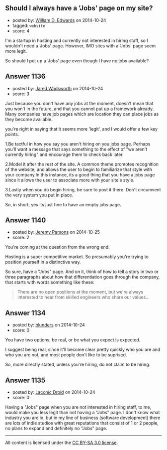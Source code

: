 ## Should I always have a 'Jobs' page on my site?

- posted by: [William D. Edwards](https://stackexchange.com/users/4746080/william-d-edwards) on 2014-10-24
- tagged: `website`
- score: 4

<p>I'm a startup in hosting and currently not interested in hiring staff, so I wouldn't need a 'Jobs' page. However, IMO sites with a 'Jobs' page seem more legit.</p>

<p>So should I put up a 'Jobs' page even though I have no jobs available?</p>



## Answer 1136

- posted by: [Jared Wadsworth](https://stackexchange.com/users/5056044/jared-wadsworth) on 2014-10-24
- score: 3

<p>Just because you don't have any jobs at the moment, doesn't mean that you won't in the future, and that you cannot put up a framework already. Many companies have job pages which are location they can place jobs as they become available. </p>

<p>you're right in saying that it seems more 'legit', and I would offer a few key points.</p>

<p>1.Be tactful in how you say you aren't hiring on you jobs page. Perhaps you'll want a message that says something to the effect of "we aren't currently hiring" and encourage them to check back later. </p>

<p>2.Model it after the rest of the site. A common theme promotes recognition of the website, and allows the user to begin to familiarize that style with your company.In this instance, its a good thing that you have a jobs page since it allows the user to associate more with your site's style.</p>

<p>3.Lastly when you do begin hiring, be sure to post it there. Don't circumvent the very system you put in place.</p>

<p>So, in short, yes its just fine to have an empty jobs page.</p>



## Answer 1140

- posted by: [Jeremy Parsons](https://stackexchange.com/users/497810/jeremy-parsons) on 2014-10-25
- score: 2

<p>You're coming at the question from the wrong end.</p>

<p>Hosting is a super competitive market. So presumably you're trying to position yourself in a distinctive way.</p>

<p>So sure, have a "Jobs" page. And on it, think of how to tell a story in two or three paragraphs about how that differentiation goes through the company, that starts with words something like these:</p>

<blockquote>
  <p>There are no open positions at the moment, but we're always interested to
  hear from skilled engineers who share our values...</p>
</blockquote>



## Answer 1134

- posted by: [blunders](https://stackexchange.com/users/216182/blunders) on 2014-10-24
- score: 0

<p>You have two options, be real, or be what you expect is expected.</p>

<p>I suggest being real, since it'll become clear pretty quickly who you are and who you are not, and most people don't like to be suprised.</p>

<p>So, more directly stated, unless you're hiring, do not claim to be hiring.</p>



## Answer 1135

- posted by: [Laconic Droid](https://stackexchange.com/users/3920235/laconic-droid) on 2014-10-24
- score: 0

<p>Having a "Jobs" page when you are not interested in hiring staff, to me, would make you less legit than not having a "Jobs" page. I don't know what industry you are in, but in my line of business (software development) there are lots of indie studios with great reputations that consist of 1 or 2 people, no plans to expand and definitely no "Jobs" page.</p>




---

All content is licensed under the [CC BY-SA 3.0 license](https://creativecommons.org/licenses/by-sa/3.0/).
